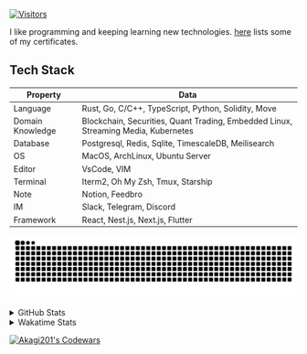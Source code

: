 <!-- markdownlint-disable MD041 MD010 MD033 -->
[![Visitors](https://api.visitorbadge.io/api/daily?path=Akagi201%2FAkagi201&label=Visitors%20Today&countColor=%2337d67a)](https://visitorbadge.io/status?path=Akagi201%2FAkagi201)

I like programming and keeping learning new technologies. [here](https://github.com/Akagi201/blockchain) lists some of my certificates.

## Tech Stack

| Property         	| Data                                                                               	|
|------------------	|------------------------------------------------------------------------------------	|
| Language         	| Rust, Go, C/C++, TypeScript, Python, Solidity, Move                                 |
| Domain Knowledge 	| Blockchain, Securities, Quant Trading, Embedded Linux, Streaming Media, Kubernetes 	|
| Database         	| Postgresql, Redis, Sqlite, TimescaleDB, Meilisearch                                 |
| OS               	| MacOS, ArchLinux, Ubuntu Server                                                     |
| Editor           	| VsCode, VIM                                                                        	|
| Terminal          | Iterm2, Oh My Zsh, Tmux, Starship                                                   |
| Note             	| Notion, Feedbro                                                                    	|
| IM               	| Slack, Telegram, Discord                                                            |
| Framework         | React, Nest.js, Next.js, Flutter                                                   	|

[![github contribution grid snake animation](https://raw.githubusercontent.com/Akagi201/Akagi201/output/github-contribution-grid-snake.svg#gh-light-mode-only)](https://github.com/Akagi201)

<details>
<summary>GitHub Stats</summary>
  <a href="https://github.com/Akagi201"><img alt="Profile Detail" src="https://raw.githubusercontent.com/Akagi201/Akagi201/master/profile-summary-card-output/dracula/0-profile-details.svg" /></a>
  <a href="https://github.com/Akagi201"><img alt="Github Stats" src="https://raw.githubusercontent.com/Akagi201/Akagi201/master/profile-summary-card-output/dracula/3-stats.svg" /></a>
  <a href="https://github.com/Akagi201"><img alt="Lang By Commits" src="https://raw.githubusercontent.com/Akagi201/Akagi201/master/profile-summary-card-output/dracula/2-most-commit-language.svg" /></a>
</details>

<details>
<summary>Wakatime Stats</summary>
<br>

<!--START_SECTION:waka-->

```txt
From: 04 December 2023 - To: 11 December 2023

Total Time: 68 hrs 48 mins

Other        37 hrs 39 mins  █████████████▓░░░░░░░░░░░   54.72 %
Rust         8 hrs 34 mins   ███░░░░░░░░░░░░░░░░░░░░░░   12.46 %
TypeScript   7 hrs           ██▓░░░░░░░░░░░░░░░░░░░░░░   10.18 %
sh           6 hrs 16 mins   ██▒░░░░░░░░░░░░░░░░░░░░░░   09.11 %
JavaScript   3 hrs 19 mins   █▒░░░░░░░░░░░░░░░░░░░░░░░   04.82 %
Python       2 hrs 43 mins   █░░░░░░░░░░░░░░░░░░░░░░░░   03.96 %
Solidity     1 hr 25 mins    ▓░░░░░░░░░░░░░░░░░░░░░░░░   02.07 %
YAML         30 mins         ▒░░░░░░░░░░░░░░░░░░░░░░░░   00.75 %
JSON         26 mins         ░░░░░░░░░░░░░░░░░░░░░░░░░   00.64 %
Markdown     22 mins         ░░░░░░░░░░░░░░░░░░░░░░░░░   00.54 %
```

<!--END_SECTION:waka-->

</details>

<a href="https://www.codewars.com/users/Akagi201"><img alt="Akagi201's Codewars" src="https://www.codewars.com/users/Akagi201/badges/small"></a>
